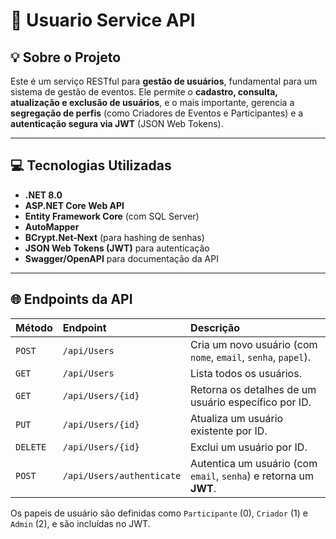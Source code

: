 # 🚀 Usuario Service API

## 💡 Sobre o Projeto

Este é um serviço RESTful para **gestão de usuários**, fundamental para um sistema de gestão de eventos. Ele permite o **cadastro, consulta, atualização e exclusão de usuários**, e o mais importante, gerencia a **segregação de perfis** (como Criadores de Eventos e Participantes) e a **autenticação segura via JWT** (JSON Web Tokens).

---

## 💻 Tecnologias Utilizadas

* **.NET 8.0**
* **ASP.NET Core Web API**
* **Entity Framework Core** (com SQL Server)
* **AutoMapper**
* **BCrypt.Net-Next** (para hashing de senhas)
* **JSON Web Tokens (JWT)** para autenticação
* **Swagger/OpenAPI** para documentação da API

---

## 🌐 Endpoints da API

| Método | Endpoint                    | Descrição                                                               |
| :----- | :-------------------------- | :---------------------------------------------------------------------- |
| `POST` | `/api/Users`                | Cria um novo usuário (com `nome`, `email`, `senha`, `papel`). |
| `GET`  | `/api/Users`                | Lista todos os usuários.                                                |
| `GET`  | `/api/Users/{id}`           | Retorna os detalhes de um usuário específico por ID.                    |
| `PUT`  | `/api/Users/{id}`           | Atualiza um usuário existente por ID.                                   |
| `DELETE`| `/api/Users/{id}`           | Exclui um usuário por ID.                                               |
| `POST` | `/api/Users/authenticate`   | Autentica um usuário (com `email`, `senha`) e retorna um **JWT**. |

Os papeis de usuário são definidas como `Participante` (0), `Criador` (1) e `Admin` (2), e são incluídas no JWT.